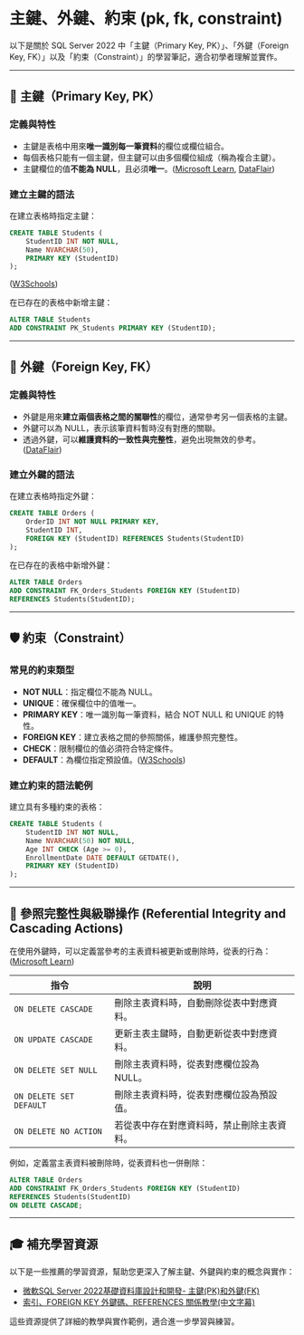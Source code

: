 # 主鍵、外鍵、約束 (pk, fk, constraint)

以下是關於 SQL Server 2022 中「主鍵（Primary Key, PK）」、「外鍵（Foreign Key, FK）」以及「約束（Constraint）」的學習筆記，適合初學者理解並實作。

---

## 🧩 主鍵（Primary Key, PK）

### 定義與特性

- 主鍵是表格中用來**唯一識別每一筆資料**的欄位或欄位組合。
- 每個表格只能有一個主鍵，但主鍵可以由多個欄位組成（稱為複合主鍵）。
- 主鍵欄位的值**不能為 NULL**，且必須**唯一**。([Microsoft Learn](https://learn.microsoft.com/en-us/sql/relational-databases/tables/primary-and-foreign-key-constraints?view=sql-server-ver17&utm_source=chatgpt.com), [DataFlair](https://data-flair.training/blogs/primary-and-foreign-key-in-sql/?utm_source=chatgpt.com))

### 建立主鍵的語法

在建立表格時指定主鍵：

```sql
CREATE TABLE Students (
    StudentID INT NOT NULL,
    Name NVARCHAR(50),
    PRIMARY KEY (StudentID)
);
```

([W3Schools](https://www.w3schools.com/sql/sql_primarykey.ASP?utm_source=chatgpt.com))

在已存在的表格中新增主鍵：

```sql
ALTER TABLE Students
ADD CONSTRAINT PK_Students PRIMARY KEY (StudentID);
```

---

## 🔗 外鍵（Foreign Key, FK）

### 定義與特性

- 外鍵是用來**建立兩個表格之間的關聯性**的欄位，通常參考另一個表格的主鍵。
- 外鍵可以為 NULL，表示該筆資料暫時沒有對應的關聯。
- 透過外鍵，可以**維護資料的一致性與完整性**，避免出現無效的參考。([DataFlair](https://data-flair.training/blogs/primary-and-foreign-key-in-sql/?utm_source=chatgpt.com))

### 建立外鍵的語法

在建立表格時指定外鍵：

```sql
CREATE TABLE Orders (
    OrderID INT NOT NULL PRIMARY KEY,
    StudentID INT,
    FOREIGN KEY (StudentID) REFERENCES Students(StudentID)
);
```

在已存在的表格中新增外鍵：

```sql
ALTER TABLE Orders
ADD CONSTRAINT FK_Orders_Students FOREIGN KEY (StudentID)
REFERENCES Students(StudentID);
```

---

## 🛡️ 約束（Constraint）

### 常見的約束類型

- **NOT NULL**：指定欄位不能為 NULL。
- **UNIQUE**：確保欄位中的值唯一。
- **PRIMARY KEY**：唯一識別每一筆資料，結合 NOT NULL 和 UNIQUE 的特性。
- **FOREIGN KEY**：建立表格之間的參照關係，維護參照完整性。
- **CHECK**：限制欄位的值必須符合特定條件。
- **DEFAULT**：為欄位指定預設值。([W3Schools](https://www.w3schools.com/sql/sql_constraints.asp?utm_source=chatgpt.com))

### 建立約束的語法範例

建立具有多種約束的表格：

```sql
CREATE TABLE Students (
    StudentID INT NOT NULL,
    Name NVARCHAR(50) NOT NULL,
    Age INT CHECK (Age >= 0),
    EnrollmentDate DATE DEFAULT GETDATE(),
    PRIMARY KEY (StudentID)
);
```

---

## 🔄 參照完整性與級聯操作 (Referential Integrity and Cascading Actions)

在使用外鍵時，可以定義當參考的主表資料被更新或刪除時，從表的行為：([Microsoft Learn](https://learn.microsoft.com/en-us/sql/relational-databases/tables/primary-and-foreign-key-constraints?view=sql-server-ver17&utm_source=chatgpt.com))

| 指令 | 說明 |
| --- | --- |
| `ON DELETE CASCADE` | 刪除主表資料時，自動刪除從表中對應資料。 |
| `ON UPDATE CASCADE` | 更新主表主鍵時，自動更新從表中對應資料。 |
| `ON DELETE SET NULL` | 刪除主表資料時，從表對應欄位設為 NULL。 |
| `ON DELETE SET DEFAULT` | 刪除主表資料時，從表對應欄位設為預設值。 |
| `ON DELETE NO ACTION` | 若從表中存在對應資料時，禁止刪除主表資料。 |

例如，定義當主表資料被刪除時，從表資料也一併刪除：

```sql
ALTER TABLE Orders
ADD CONSTRAINT FK_Orders_Students FOREIGN KEY (StudentID)
REFERENCES Students(StudentID)
ON DELETE CASCADE;
```

---

## 🎓 補充學習資源

以下是一些推薦的學習資源，幫助您更深入了解主鍵、外鍵與約束的概念與實作：

- [微軟SQL Server 2022基礎資料庫設計和開發- 主鍵(PK)和外鍵(FK)](https://www.youtube.com/watch?v=-rPSbwGSU8k&utm_source=chatgpt.com)
- [索引、FOREIGN KEY 外鍵碼、REFERENCES 關係教學(中文字幕)](https://www.youtube.com/watch?v=Aj-CXeWH9BI&utm_source=chatgpt.com)

這些資源提供了詳細的教學與實作範例，適合進一步學習與練習。
